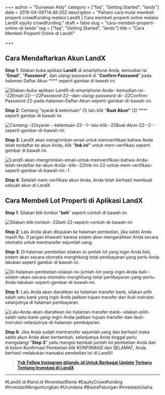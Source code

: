 +++
author = "Gunawan Aldy"
category = ["faq", "Getting Started", "landx"]
date = 2019-04-09T14:46:20Z
description = "Pahami cara mulai membeli properti crowdfunding melalui LandX | Cara membeli properti online melalui LandX equity crowdfunding."
draft = false
slug = "cara-membeli-properti-online-di-landx"
tag = ["faq", "Getting Started", "landx"]
title = "Cara Membeli Properti Online di LandX"

+++


## Cara Mendaftarkan Akun LandX

**Step 1**: Silakan buka aplikasi **LandX** di smartphone Anda, kemudian isi "**Email**", "**Password**", dan ulangi password di "**Confirm Password**" pada halaman Daftar Akun **** seperti gambar di bawah ini.

![Silakan-buka-aplikasi-LandX-di-smartphone-Anda--kemudian-isi--22Email-22---22Password-22--dan-ulangi-password-di--22Confirm-Password-22-pada-halaman-Daftar-Akun-seperti-gambar-di-bawah-ini.](https://accountgram-production.sfo2.cdn.digitaloceanspaces.com/landx_ghost/2021/09/Silakan-buka-aplikasi-LandX-di-smartphone-Anda--kemudian-isi--22Email-22---22Password-22--dan-ulangi-password-di--22Confirm-Password-22-pada-halaman-Daftar-Akun-seperti-gambar-di-bawah-ini..jpg)

**Step 2**: Centang "syarat & ketentuan" (1) lalu klik "**Buat Akun"** (2) **** seperti gambar di bawah ini.

![Centang--22syarat---ketentuan-22--1--lalu-klik--22Buat-Akun-22--2--seperti-gambar-di-bawah-ini.](https://accountgram-production.sfo2.cdn.digitaloceanspaces.com/landx_ghost/2021/09/Centang--22syarat---ketentuan-22--1--lalu-klik--22Buat-Akun-22--2--seperti-gambar-di-bawah-ini..jpg)

**Step 3**: LandX akan mengirimkan email  untuk memverifikasi bahwa Anda telah terdaftar ke akun Anda, klik "**link ini"** untuk mem-verifikasi seperti gambar di bawah ini.

![LandX-akan-mengirimkan-email-untuk-memverifikasi-bahwa-Anda-telah-terdaftar-ke-akun-Anda--klik--22link-ini-22-untuk-mem-verifikasi-seperti-gambar-di-bawah-ini.-1](https://accountgram-production.sfo2.cdn.digitaloceanspaces.com/landx_ghost/2021/09/LandX-akan-mengirimkan-email-untuk-memverifikasi-bahwa-Anda-telah-terdaftar-ke-akun-Anda--klik--22link-ini-22-untuk-mem-verifikasi-seperti-gambar-di-bawah-ini.-1.jpg)

**Step 4**: Setelah mem-verifikasi akun Anda, Anda telah berhasil membuat sebuah akun di LandX

## Cara Membeli Lot Properti di Aplikasi LandX

**Step 1**: Silakan klik tombol "**beli**" seperti contoh di bawah ini.

![Silakan-klik-tombol--22beli-22-seperti-contoh-di-bawah-ini](https://accountgram-production.sfo2.cdn.digitaloceanspaces.com/landx_ghost/2021/09/Silakan-klik-tombol--22beli-22-seperti-contoh-di-bawah-ini.jpg)

**Step 2**: Lalu Anda akan ditujukan ke halaman pembelian, jika saldo Anda masih Rp. 0 jangan khawatir karena sistem akan mengarahkan Anda secara otomatis untuk mentransfer sejumlah uang.

**Step 3**: Di halaman pembelian silakan isi jumlah lot yang ingin Anda beli, sistem akan secara otomatis menghitung total pembayaran yang perlu Anda lakukan seperti gambar di bawah ini.

![Di-halaman-pembelian-silakan-isi-jumlah-lot-yang-ingin-Anda-beli--sistem-akan-secara-otomatis-menghitung-total-pembayaran-yang-perlu-Anda-lakukan-seperti-gambar-di-bawah-ini.](https://accountgram-production.sfo2.cdn.digitaloceanspaces.com/landx_ghost/2021/09/Di-halaman-pembelian-silakan-isi-jumlah-lot-yang-ingin-Anda-beli--sistem-akan-secara-otomatis-menghitung-total-pembayaran-yang-perlu-Anda-lakukan-seperti-gambar-di-bawah-ini..jpg)

**Step 5**: Lalu Anda akan diarahkan ke halaman transfer bank, silakan pilih salah satu bank yang ingin Anda jadikan tujuan transfer dan ikuti instruksi selanjutnya di halaman pembayaran.

![Lalu-Anda-akan-diarahkan-ke-halaman-transfer-bank--silakan-pilih-salah-satu-bank-yang-ingin-Anda-jadikan-tujuan-transfer-dan-ikuti-instruksi-selanjutnya-di-halaman-pembayaran.](https://accountgram-production.sfo2.cdn.digitaloceanspaces.com/landx_ghost/2021/09/Lalu-Anda-akan-diarahkan-ke-halaman-transfer-bank--silakan-pilih-salah-satu-bank-yang-ingin-Anda-jadikan-tujuan-transfer-dan-ikuti-instruksi-selanjutnya-di-halaman-pembayaran..jpg)

**Step 6**: Jika Anda sudah mentransfer sejumlah uang dan berhasil maka saldo akun Anda akan bertambah, selanjutnya Anda tinggal perlu mengulangi "**Step 3**" yaitu mengisi kembali  jumlah lot pembelian Anda dan di kolom Konfirmasi Pembelian klik KONFIRMASI dan SELAMAT, Anda berhasil melakukan transaksi pembelian lot di LandX!

> [**Yuk Follow Instagram @landx.id Untuk Berbagai Update Terbaru Tentang Investasi di LandX**](https://instagram.com/landx.id?utm_medium=copy_link)

---

#LandX.id	#land.id	#InvestasiBisnis	#EquityCrowdfunding	#InvestasiMenguntungkan	#Urundana	#BisnisPatungan	#InvestasiUsaha

